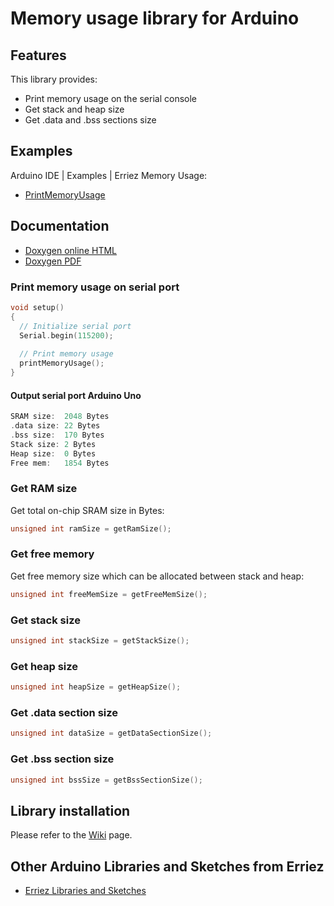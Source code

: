 # Memory usage library for Arduino


## Features
This library provides:
* Print memory usage on the serial console 
* Get stack and heap size
* Get .data and .bss sections size


## Examples

Arduino IDE | Examples | Erriez Memory Usage:

* [PrintMemoryUsage](https://github.com/Erriez/ErriezMemoryUsage/blob/master/examples/PrintMemoryUsage/PrintMemoryUsage.ino)


## Documentation

* [Doxygen online HTML](https://erriez.github.io/ErriezMemoryUsage)
* [Doxygen PDF](https://github.com/Erriez/ErriezMemoryUsage/raw/gh-pages/latex/ErriezMemoryUsage.pdf)


### Print memory usage on serial port
```c++
void setup()
{
  // Initialize serial port
  Serial.begin(115200);
  
  // Print memory usage
  printMemoryUsage();
}
```

#### Output serial port Arduino Uno
```c++
SRAM size:  2048 Bytes
.data size: 22 Bytes
.bss size:  170 Bytes
Stack size: 2 Bytes
Heap size:  0 Bytes
Free mem:   1854 Bytes
```

### Get RAM size
Get total on-chip SRAM size in Bytes:
```c++
unsigned int ramSize = getRamSize();
```

### Get free memory
Get free memory size which can be allocated between stack and heap: 
```c++
unsigned int freeMemSize = getFreeMemSize();
```

### Get stack size
```c++
unsigned int stackSize = getStackSize();
```

### Get heap size
```c++
unsigned int heapSize = getHeapSize();
```

### Get .data section size
```c++
unsigned int dataSize = getDataSectionSize();
```

### Get .bss section size
```c++
unsigned int bssSize = getBssSectionSize();
```


## Library installation

Please refer to the [Wiki](https://github.com/Erriez/ErriezArduinoLibrariesAndSketches/wiki) page.


## Other Arduino Libraries and Sketches from Erriez

* [Erriez Libraries and Sketches](https://github.com/Erriez/ErriezArduinoLibrariesAndSketches)
